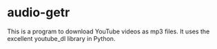 # audio-getr
This is a program to download YouTube videos as mp3 files. It uses the excellent youtube_dl library in Python.
